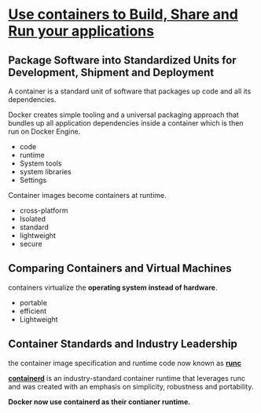 # [Use containers to Build, Share and Run your applications](https://www.docker.com/resources/what-container)

## Package Software into Standardized Units for Development, Shipment and Deployment

A container is a standard unit of software that packages up code and all its dependencies. 

Docker creates simple tooling and a universal packaging approach that bundles up all application dependencies inside a container which is then run on Docker Engine. 

- code
- runtime
- System tools
- system libraries
- Settings

Container images become containers at runtime.

- cross-platform
- Isolated
- standard
- lightweight
- secure

## Comparing Containers and Virtual Machines

containers virtualize the **operating system instead of hardware**.

- portable
- efficient
- Lightweight

## Container Standards and Industry Leadership

the container image specification and runtime code now known as [**runc**](https://github.com/opencontainers/runc)

[**containerd**](https://containerd.io/) is an industry-standard container runtime that leverages runc and was created with an emphasis on simplicity, robustness and portability.

**Docker now use containerd as their contianer runtime.**